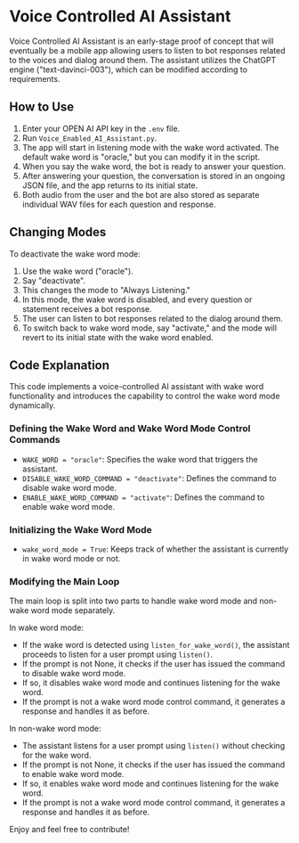 # Voice Controlled AI Assistant

Voice Controlled AI Assistant is an early-stage proof of concept that will eventually be a mobile app allowing users to listen to bot responses related to the voices and dialog around them. The assistant utilizes the ChatGPT engine ("text-davinci-003"), which can be modified according to requirements.

## How to Use

1. Enter your OPEN AI API key in the `.env` file.
2. Run `Voice_Enabled_AI_Assistant.py`.
3. The app will start in listening mode with the wake word activated. The default wake word is "oracle," but you can modify it in the script.
4. When you say the wake word, the bot is ready to answer your question.
5. After answering your question, the conversation is stored in an ongoing JSON file, and the app returns to its initial state.
6. Both audio from the user and the bot are also stored as separate individual WAV files for each question and response.

## Changing Modes

To deactivate the wake word mode:

1. Use the wake word ("oracle").
2. Say "deactivate".
3. This changes the mode to "Always Listening."
4. In this mode, the wake word is disabled, and every question or statement receives a bot response.
5. The user can listen to bot responses related to the dialog around them.
6. To switch back to wake word mode, say "activate," and the mode will revert to its initial state with the wake word enabled.

## Code Explanation

This code implements a voice-controlled AI assistant with wake word functionality and introduces the capability to control the wake word mode dynamically.

### Defining the Wake Word and Wake Word Mode Control Commands

- `WAKE_WORD = "oracle"`: Specifies the wake word that triggers the assistant.
- `DISABLE_WAKE_WORD_COMMAND = "deactivate"`: Defines the command to disable wake word mode.
- `ENABLE_WAKE_WORD_COMMAND = "activate"`: Defines the command to enable wake word mode.

### Initializing the Wake Word Mode

- `wake_word_mode = True`: Keeps track of whether the assistant is currently in wake word mode or not.

### Modifying the Main Loop

The main loop is split into two parts to handle wake word mode and non-wake word mode separately.

In wake word mode:

- If the wake word is detected using `listen_for_wake_word()`, the assistant proceeds to listen for a user prompt using `listen()`.
- If the prompt is not None, it checks if the user has issued the command to disable wake word mode.
- If so, it disables wake word mode and continues listening for the wake word.
- If the prompt is not a wake word mode control command, it generates a response and handles it as before.

In non-wake word mode:

- The assistant listens for a user prompt using `listen()` without checking for the wake word.
- If the prompt is not None, it checks if the user has issued the command to enable wake word mode.
- If so, it enables wake word mode and continues listening for the wake word.
- If the prompt is not a wake word mode control command, it generates a response and handles it as before.

Enjoy and feel free to contribute!
